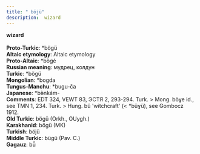 ```yaml
---
title: " böjü"
description:  wizard
---
```

<strong> wizard</strong><br><br>
<strong>Proto-Turkic</strong>:  *bögü<br>
<strong>Altaic etymology</strong>:  Altaic etymology<br>
<strong> Proto-Altaic</strong>:  *bògé<br>
<strong>Russian meaning</strong>:  мудрец, колдун<br>
<strong>Turkic</strong>:  *bögü<br>
<strong>Mongolian</strong>:  *bogda<br>
<strong>Tungus-Manchu</strong>:  *bugu-ča<br>
<strong>Japanese</strong>:  *bǝ̀nkám-<br>
<strong>Comments</strong>:  EDT 324, VEWT 83, ЭСТЯ 2, 293-294. Turk. > Mong. böɣe id., see TMN 1, 234. Turk. > Hung. bű 'witchcraft' (< *büɣü), see Gombocz 1912.<br>
<strong>Old Turkic</strong>:  bögü (Orkh., OUygh.)<br>
<strong>Karakhanid</strong>:  bögü (MK)<br>
<strong>Turkish</strong>:  böjü<br>
<strong>Middle Turkic</strong>:  bügü (Pav. C.)<br>
<strong>Gagauz</strong>:  bǖ<br>


